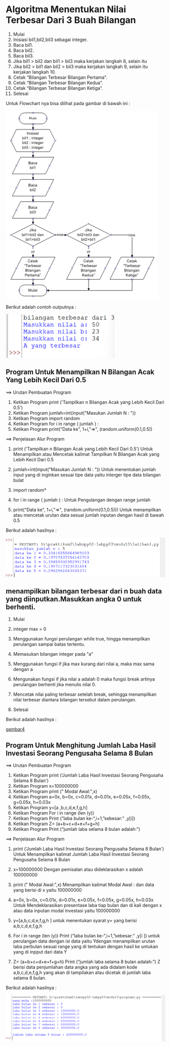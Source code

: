 # Algoritma Menentukan Nilai Terbesar Dari 3 Buah Bilangan

1. Mulai
2. Inisiasi bil1,bil2,bil3 sebagai integer.
3. Baca bil1.
4. Baca bil2.
5. Baca bil3.
6. Jika bil1 > bil2 dan bil1 > bil3 maka kerjakan langkah 8, selain itu
7. Jika bil2 > bil1 dan bil2 > bil3 maka kerjakan langkah 9, selain itu kerjakan langkah 10.
8. Cetak “Bilangan Terbesar Bilangan Pertama”.
9. Cetak “Bilangan Terbesar Bilangan Kedua”.
10. Cetak “Bilangan Terbesar Bilangan Ketiga”.
11. Selesai

Untuk Flowchart nya bisa dilihat pada gambar di bawah ini :

![gamabar1](picture/pic1.jpg)


Berikut adalah contoh outputnya :

![gambar2](picture/pic2.png)


## Program Untuk Menampilkan N Bilangan Acak Yang Lebih Kecil Dari 0.5
==> Urutan Pembuatan Program

1. Ketikan Program print ('Tampilkan n Bilangan Acak yang Lebih Kecil Dari 0.5')
2. Ketikan Program jumlah=int(input("Masukan Jumlah N : "))
3. Ketikan Program import random
4. Ketikan Program for i in range ( jumlah ) :
5. Ketikan Program print("Data ke", 1+i,"=>", (random.uniform(0.1,0.5))

==> Penjelasan Alur Program

1. print ('Tampilkan n Bilangan Acak yang Lebih Kecil Dari 0.5') Untuk Menampilkan atau Mencetak kalimat Tampilkan N Bilangan Acak yang Lebih Kecil Dari 0.5

2. jumlah=int(input("Masukan Jumlah N : ")) Untuk menentukan jumlah input yang di inginkan sesuai tipe data yaitu interger tipe data bilangan bulat

3. import random*

4. for i in range ( jumlah ) : Untuk Pengulangan dengan range jumlah

5. print("Data ke", 1+i,"=>", (random.uniform(0.1,0.5))) Untuk menampilkan atau mencetak urutan data sesuai jumlah inputan dengan hasil di bawah 0.5

Berikut adalah hasilnya :

![gambar3](picture/pic3.png)

## menampilkan bilangan terbesar dari n buah data yang diinputkan.Masukkan angka 0 untuk berhenti.

1. Mulai

2. integer max = 0

3. Menggunakan fungsi perulangan while true, hingga menampilkan perulangan sampai batas tertentu.

4. Memasukan bilangan integer pada "a"

5. Menggunakan fungsi if jika max kurang dari nilai a, maka max sama dengan a

6. Mengunakan fungsi if jika nilai a adalah 0 maka fungsi break artinya perulangan berhenti jika menulis nilai 0.

7. Mencetak nilai paling terbesar setelah break, sehingga menampilkan nilai terbesar diantara bilangan tersebut dalam perulangan.

8. Selesai

Berikut adalah hasilnya :

[gambar4](picture/pic4.png)

## Program Untuk Menghitung Jumlah Laba Hasil Investasi Seorang Pengusaha Selama 8 Bulan

==> Urutan Pembuatan Program

1. Ketikan Program print ('Jumlah Laba Hasil Investasi Seorang Pengusaha Selama 8 Bulan')
2. Ketikan Program x=100000000
3. Ketikan Program print (" Modal Awal:",x)
4. Ketikan Program a=0x, b=0x, c=0.01x, d=0.01x, e=0.05x, f=0.05x, g=0.05x, h=0.03x
5. Ketikan Program y=[a ,b,c,d,e,f,g,h]
6. Ketikan Program For i in range (len (y))
7. Ketikan Program Print (“laba bulan ke-“,i+1,”sebesar:” ,y[i])
8. Ketikan Program Z= (a+b+c+d+e+f+g+h)
9. Ketikan Program Print (“jumlah laba selama 8 bulan adalah:”)

==> Penjelasan Alur Program

1. print ('Jumlah Laba Hasil Investasi Seorang Pengusaha Selama 8 Bulan') Untuk Menampilkan kalimat Jumlah Laba Hasil Investasi Seorang Pengusaha Selama 8 Bulan

2. x=100000000 Dengan pemisalan atau dideklarasikan x adalah 100000000

3. print (" Modal Awal:",x) Menampilkan kalimat Modal Awal : dan data yang berisi di x yaitu 100000000

4. a=0x, b=0x, c=0.01x, d=0.01x, e=0.05x, f=0.05x, g=0.05x, h=0.03x Untuk Mendeklarasikan presentase laba tiap bulan dan di kali dengan x atau data inputan modal investasi yaitu 100000000

5. y=[a,b,c,d,e,f,g,h ] untuk menentukan syarat y= yang berisi a,b,c,d,e,f,g,h

6. For i in range (len (y)) Print (“laba bulan ke-“,i+1,”sebesar:” ,y[i ]) untuk perulangan data dengan isi data yaitu Ydengan menampilkan urutan laba perbulan sesuai range yang di tentukan dengan hasil ke untukan yang di inpput dari data Y

7. Z= (a+b+c+d+e+f+g+h) Print (“jumlah laba selama 8 bulan adalah:”) Z berisi data penjumlahan data angka yang ada didalam kode a,b,c,d,e,f,g,h yang akan di tampilakan atau dicetak di jumlah laba selama 8 bulan.

Berikut adalah hasilnya :

![gambar5](picture/pic5.png)